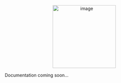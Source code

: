 <div align="center">
<img width="200" alt="image" src="https://github.com/user-attachments/assets/eb0260b0-70e5-4eaf-86b2-85ea4cf773c2" />
</div>


Documentation coming soon...
